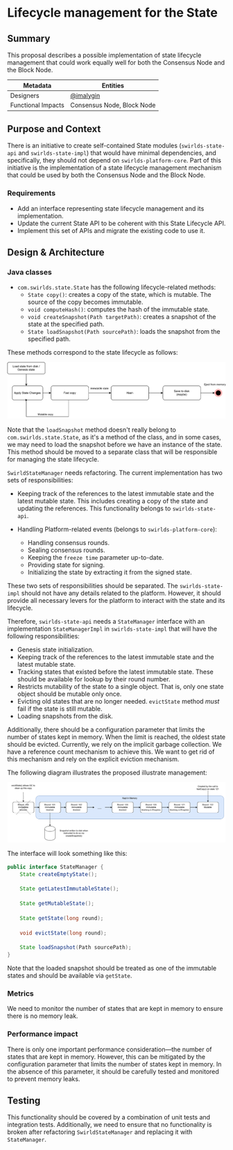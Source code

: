 # Lifecycle management for the State

## Summary

This proposal describes a possible implementation of state lifecycle management that could work equally well for both the Consensus Node and the Block Node.

| Metadata           | Entities                                   |
|--------------------|--------------------------------------------|
| Designers          | [@imalygin](https://github.com/imalygin) |
| Functional Impacts | Consensus Node, Block Node                 |

## Purpose and Context

There is an initiative to create self-contained State modules (`swirlds-state-api` and `swirlds-state-impl`) that would have minimal dependencies, and specifically, they should not depend on `swirlds-platform-core`. Part of this initiative is the implementation of a state lifecycle management mechanism that could be used by both the Consensus Node and the Block Node.

### Requirements

- Add an interface representing state lifecycle management and its implementation.
- Update the current State API to be coherent with this State Lifecycle API.
- Implement this set of APIs and migrate the existing code to use it.

## Design & Architecture

### Java classes

- `com.swirlds.state.State` has the following lifecycle-related methods:
  - `State copy()`: creates a copy of the state, which is mutable. The source of the copy becomes immutable.
  - `void computeHash()`: computes the hash of the immutable state.
  - `void createSnapshot(Path targetPath)`: creates a snapshot of the state at the specified path.
  - `State loadSnapshot(Path sourcePath)`: loads the snapshot from the specified path.

These methods correspond to the state lifecycle as follows:

[![State lifecycle](state-lifecycle.svg)](state-lifecycle.svg)

Note that the `loadSnapshot` method doesn't really belong to `com.swirlds.state.State`, as it's a method of the class, and in some cases, we may need to load the snapshot before we have an instance of the state. 
This method should be moved to a separate class that will be responsible for managing the state lifecycle.

`SwirldStateManager` needs refactoring. The current implementation has two sets of responsibilities:
  - Keeping track of the references to the latest immutable state and the latest mutable state. This includes creating a copy of the state and updating the references. 
  This functionality belongs to `swirlds-state-api`.   
  
  - Handling Platform-related events (belongs to `swirlds-platform-core`):
    - Handling consensus rounds.
    - Sealing consensus rounds.
    - Keeping the `freeze time` parameter up-to-date.
    - Providing state for signing.
    - Initializing the state by extracting it from the signed state.

These two sets of responsibilities should be separated. The `swirlds-state-impl` should not have any details related to the platform. However, it should provide all necessary levers for the platform to interact with the state and its lifecycle.

Therefore, `swirlds-state-api` needs a `StateManager` interface with an implementation `StateManagerImpl` in `swirlds-state-impl`  that will have the following responsibilities:
- Genesis state initialization.
- Keeping track of the references to the latest immutable state and the latest mutable state.
- Tracking states that existed before the latest immutable state. These should be available for lookup by their round number.
- Restricts mutability of the state to a single object. That is, only one state object should be mutable only once.
- Evicting old states that are no longer needed. `evictState` method *must* fail if the state is still mutable.
- Loading snapshots from the disk.

Additionally, there should be a configuration parameter that limits the number of states kept in memory. When the limit is reached, the oldest state should be evicted.
Currently, we rely on the implicit garbage collection. We have a reference count mechanism to achieve this.
We want to get rid of this mechanism and rely on the explicit eviction mechanism.

The following diagram illustrates the proposed illustrate management:

[![Multistate management](multi-state-management.png)](multi-state-management.png)

The interface will look something like this:

```java
public interface StateManager {
    State createEmptyState();
    
    State getLatestImmutableState();
    
    State getMutableState();
    
    State getState(long round);
    
    void evictState(long round);
    
    State loadSnapshot(Path sourcePath);
}
```

Note that the loaded snapshot should be treated as one of the immutable states and should be available via `getState`.

### Metrics

We need to monitor the number of states that are kept in memory to ensure there is no memory leak.

### Performance impact

There is only one important performance consideration—the number of states that are kept in memory. However, this can be mitigated by the configuration parameter that limits the number of states kept in memory. In the absence of this parameter, it should be carefully tested and monitored to prevent memory leaks.

## Testing

This functionality should be covered by a combination of unit tests and integration tests. Additionally, we need to ensure that no functionality is broken after refactoring `SwirldStateManager` and replacing it with `StateManager`.